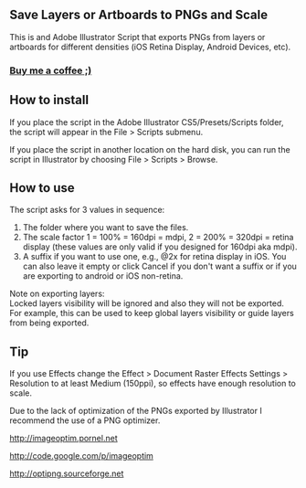## Save Layers or Artboards to PNGs and Scale

This is and Adobe Illustrator Script that exports PNGs from layers or artboards for different densities (iOS Retina Display, Android Devices, etc).

### [Buy me a coffee ;)](https://www.paypal.com/cgi-bin/webscr?cmd=_donations&business=8KAY97ZNLT7EQ&lc=US&item_name=Herculano%20Campos&item_number=illustrator%2dscripts%2dfor%2dmobile&currency_code=EUR&bn=PP%2dDonationsBF%3abtn_donateCC_LG%2egif%3aNonHosted)

## How to install

If you place the script in the Adobe Illustrator CS5/Presets/Scripts folder, the script will appear in the File > Scripts submenu.

If you place the script in another location on the hard disk, you can run the script in Illustrator by choosing File > Scripts > Browse.

## How to use

The script asks for 3 values in sequence:

1. The folder where you want to save the files.
2. The scale factor 1 = 100% = 160dpi = mdpi, 2 = 200% = 320dpi = retina display (these values are only valid if you designed for 160dpi aka mdpi).
3. A suffix if you want to use one, e.g., @2x for retina display in iOS. You can also leave it empty or click Cancel if you don't want a suffix or if you are exporting to android or iOS non-retina.

Note on exporting layers:  
Locked layers visibility will be ignored and also they will not be exported.
For example, this can be used to keep global layers visibility or guide layers from being exported.

## Tip

If you use Effects change the Effect > Document Raster Effects Settings > Resolution to at least Medium (150ppi), so effects have enough resolution to scale.

Due to the lack of optimization of the PNGs exported by Illustrator I recommend the use of a PNG optimizer.

<http://imageoptim.pornel.net>

<http://code.google.com/p/imageoptim>

<http://optipng.sourceforge.net>